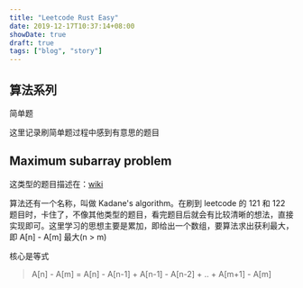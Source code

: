 ```yaml
---
title: "Leetcode Rust Easy"
date: 2019-12-17T10:37:14+08:00
showDate: true
draft: true
tags: ["blog", "story"]
---
```


## 算法系列

简单题

这里记录刷简单题过程中感到有意思的题目

## Maximum subarray problem

这类型的题目描述在：[wiki](https://en.wikipedia.org/wiki/Maximum_subarray_problem#Kadane's_algorithm)

算法还有一个名称，叫做 Kadane's algorithm。在刷到 leetcode 的 121 和 122 题目时，卡住了，不像其他类型的题目，看完题目后就会有比较清晰的想法，直接实现即可。这里学习的思想主要是累加，即给出一个数组，要算法求出获利最大，即 A[n] - A[m] 最大(n > m)

核心是等式

> A[n] - A[m] = A[n] - A[n-1] + A[n-1] - A[n-2] + .. + A[m+1] - A[m]

